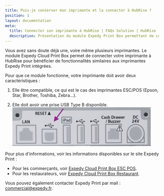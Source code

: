 ```yaml
---
title: Puis-je conserver mon imprimante et la connecter à HubRise ?
position: 1
layout: documentation
meta:
  title: Connecter son imprimante à HubRise | FAQs Solution | HubRise
  description: Présentation du module Expedy Print Box permettant de connecter les imprimantes ESC/POS (Epson, Star, Brother, Toshiba, Zebra...) à HubRise. 
---
```


Vous avez sans doute déjà une, voire même plusieurs imprimantes. Le module Expedy Cloud Print Box permet de connecter votre imprimante à HubRise pour bénéficier de fonctionnalités similaires aux imprimantes Expedy Print intégrées. 

Pour que ce module fonctionne, votre imprimante doit avoir deux caractéristiques : 

1. Elle être compatible, ce qui est le cas des imprimantes ESC/POS (Epson, Star, Brother, Toshiba, Zebra...).
   
1. Elle doit avoir une prise USB Type B disponible. 
   ![prise USB Type B](../../images/0005-expedy-usb-type-b.png)

Pour plus d'informations, voir les informations disponibles sur le site Expedy Print :

- Pour les commerçants, voir [Expedy Cloud Print Box ESC POS](https://www.printer-point.com/shop/cloud-print-box/expedy-cloud-print-box-esc-pos).
- Pour les restaurateurs, voir [Expedy Cloud Print Box Restaurant](https://www.printer-point.com/shop/cloud-print-box/expedy-cloud-print-box-restaurant).

Vous pouvez également contacter Expedy Print par mail : [commercial@expedy.fr](commercial@expedy.fr). 